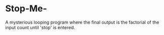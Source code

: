 # Stop-Me-
A mysterious looping program where the final output is the factorial of the input count until 'stop' is entered.
